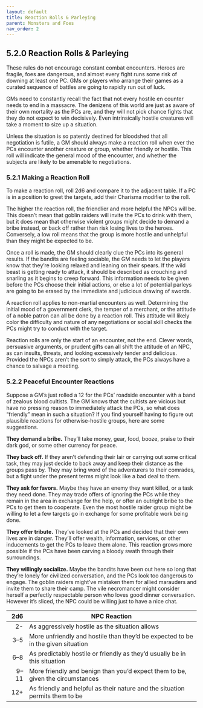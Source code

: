 ```yaml
---
layout: default
title: Reaction Rolls & Parleying
parent: Monsters and Foes
nav_order: 2
---
```


## 5.2.0 Reaction Rolls & Parleying

These rules do not encourage constant combat encounters. Heroes are fragile, foes are dangerous, and almost every fight runs some risk of downing at least one PC. GMs or players who arrange their games as a curated sequence of battles are going to rapidly run out of luck.

GMs need to constantly recall the fact that not every hostile en counter needs to end in a massacre. The denizens of this world are just as aware of their own mortality as the PCs are, and they will not pick chance fights that they do not expect to win decisively. Even intrinsically hostile creatures will take a moment to size up a situation.

Unless the situation is so patently destined for bloodshed that all negotiation is futile, a GM should always make a reaction roll when ever the PCs encounter another creature or group, whether friendly or hostile. This roll will indicate the general mood of the encounter, and whether the subjects are likely to be amenable to negotiations.

### 5.2.1 Making a Reaction Roll

To make a reaction roll, roll 2d6 and compare it to the adjacent table. If a PC is in a position to greet the targets, add their Charisma modifier to the roll.

The higher the reaction roll, the friendlier and more helpful the NPCs will be. This doesn’t mean that goblin raiders will invite the PCs to drink with them, but it does mean that otherwise violent groups might decide to demand a bribe instead, or back off rather than risk losing lives to the heroes. Conversely, a low roll means that the group is more hostile and unhelpful than they might be expected to be.

Once a roll is made, the GM should clearly clue the PCs into its general results. If the bandits are feeling sociable, the GM needs to let the players know that they’re looking relaxed and leaning on their spears. If the wild beast is getting ready to attack, it should be described as crouching and snarling as it begins to creep forward. This information needs to be given before the PCs choose their initial actions, or else a lot of potential parleys are going to be erased by the immediate and judicious drawing of swords.

A reaction roll applies to non-martial encounters as well. Determining the initial mood of a government clerk, the temper of a merchant, or the attitude of a noble patron can all be done by a reaction roll. This attitude will likely color the difficulty and nature of any negotiations or social skill checks the PCs might try to conduct with the target.

Reaction rolls are only the start of an encounter, not the end. Clever words, persuasive arguments, or prudent gifts can all shift the attitude of an NPC, as can insults, threats, and looking excessively tender and delicious. Provided the NPCs aren’t the sort to simply attack, the PCs always have a chance to salvage a meeting.

### 5.2.2 Peaceful Encounter Reactions

Suppose a GM’s just rolled a 12 for the PCs’ roadside encounter with a band of zealous blood cultists. The GM knows that the cultists are vicious but have no pressing reason to immediately attack the PCs, so what does “friendly” mean in such a situation? If you find yourself having to figure out plausible reactions for otherwise-hostile groups, here are some suggestions.

**They demand a bribe.** They’ll take money, gear, food, booze, praise to their dark god, or some other currency for peace.

**They back off.** If they aren’t defending their lair or carrying out some critical task, they may just decide to back away and keep their distance as the groups pass by. They may bring word of the adventurers to their comrades, but a fight under the present terms might look like a bad deal to them.

**They ask for favors.** Maybe they have an enemy they want killed, or a task they need done. They may trade offers of ignoring the PCs while they remain in the area in exchange for the help, or offer an outright bribe to the PCs to get them to cooperate. Even the most hostile raider group might be willing to let a few targets go in exchange for some profitable work being done.

**They offer tribute.** They’ve looked at the PCs and decided that their own lives are in danger. They’ll offer wealth, information, services, or other inducements to get the PCs to leave them alone. This reaction grows more possible if the PCs have been carving a bloody swath through their surroundings.

**They willingly socialize.** Maybe the bandits have been out here so long that they’re lonely for civilized conversation, and the PCs look too dangerous to engage. The goblin raiders might’ve mistaken them for allied marauders and invite them to share their camp. The vile necromancer might consider herself a perfectly respectable person who loves good dinner conversation. However it’s sliced, the NPC could be willing just to have a nice chat.

|  2d6 | NPC Reaction                                                                     |
| ---: | -------------------------------------------------------------------------------- |
|   2- | As aggressively hostile as the situation allows                                  |
|  3–5 | More unfriendly and hostile than they’d be expected to be in the given situation |
|  6–8 | As predictably hostile or friendly as they’d usually be in this situation        |
| 9–11 | More friendly and benign than you’d expect them to be, given the circumstances   |
|  12+ | As friendly and helpful as their nature and the situation permits them to be     |
